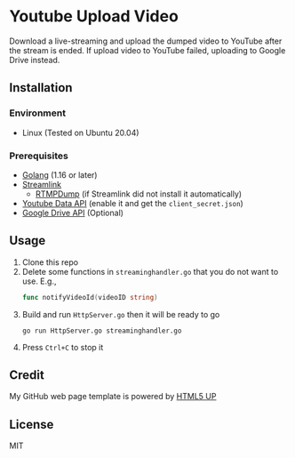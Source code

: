 # Youtube Upload Video

Download a live-streaming and upload the dumped video to YouTube after the stream is ended.
If upload video to YouTube failed, uploading to Google Drive instead.

## Installation

### Environment

- Linux (Tested on Ubuntu 20.04)

### Prerequisites

- [Golang](https://golang.org/dl/) (1.16 or later)
- [Streamlink](https://github.com/streamlink/streamlink/releases/latest)
  - [RTMPDump](http://rtmpdump.mplayerhq.hu/) (if Streamlink did not install it automatically)
- [Youtube Data API](https://developers.google.com/youtube/v3/getting-started#before-you-start) (enable it and get the `client_secret.json`)
- [Google Drive API](https://developers.google.com/drive/api/v3/enable-drive-api#enable_the_drive_api) (Optional)

## Usage

1. Clone this repo
2. Delete some functions in `streaminghandler.go` that you do not want to use.
   E.g.,
   ```go
   func notifyVideoId(videoID string)
   ```
3. Build and run `HttpServer.go` then it will be ready to go
   ```shell
   go run HttpServer.go streaminghandler.go
   ```
4. Press `Ctrl+C` to stop it

## Credit

My GitHub web page template is powered by [HTML5 UP](https://html5up.net/)

## License

MIT